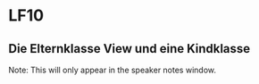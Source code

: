 # LF10

## Die Elternklasse View und eine Kindklasse

Note: This will only appear in the speaker notes window.

